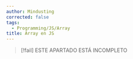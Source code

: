 ```yaml
---
author: Mindusting
corrected: false
tags:
  - Programming/JS/Array
title: Array en JS
---
```


> [!fail] ESTE APARTADO ESTÁ INCOMPLETO
